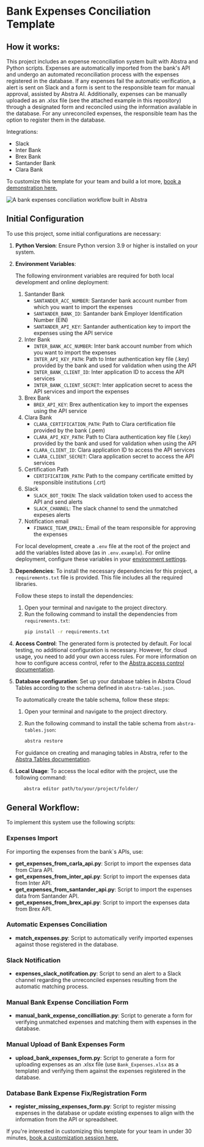 # Bank Expenses Conciliation Template
## How it works:

This project includes an expense reconciliation system built with Abstra and Python scripts. Expenses are automatically imported from the bank's API and undergo an automated reconciliation process with the expenses registered in the database. If any expenses fail the automatic verification, a alert is sent on Slack and a form is sent to the responsible team for manual approval, assisted by Abstra AI. Additionally, expenses can be manually uploaded as an .xlsx file (see the attached example in this repository) through a designated form and reconciled using the information available in the database. For any unreconciled expenses, the responsible team has the option to register them in the database. 

Integrations:
  - Slack
  - Inter Bank
  - Brex Bank
  - Santander Bank
  - Clara Bank

To customize this template for your team and build a lot more, [book a demonstration here.](https://meet.abstra.app/demo?url=template-bank-expenses-conciliation)

![A bank expenses conciliation workflow built in Abstra](https://github.com/user-attachments/assets/0bf85f32-60d0-4913-9f05-2edb0da730c9)


## Initial Configuration
To use this project, some initial configurations are necessary:

1. **Python Version**: Ensure Python version 3.9 or higher is installed on your system.
2. **Environment Variables**:

   The following environment variables are required for both local development and online deployment:
    1. Santander Bank
       - `SANTANDER_ACC_NUMBER`: Santander bank account number from which you want to import the expenses
       - `SANTANDER_BANK_ID`: Santander bank Employer Identification Number (EIN)
       - `SANTANDER_API_KEY`: Santander authentication key to import the expenses using the API service
    2. Inter Bank
       - `INTER_BANK_ACC_NUMBER`: Inter bank account number from which you want to import the expenses
       - `INTER_API_KEY_PATH`: Path to Inter authentication key file (.key) provided by the bank and used for validation when using the API
       - `INTER_BANK_CLIENT_ID`: Inter application ID to access the API services
       - `INTER_BANK_CLIENT_SECRET`: Inter application secret to acess the API services and import the expenses
    3. Brex Bank
       - `BREX_API_KEY`: Brex authentication key to import the expenses using the API service
    4. Clara Bank
       - `CLARA_CERTIFICATION_PATH`: Path to Clara certification file provided by the bank (.pem)
       - `CLARA_API_KEY_PATH`: Path to Clara authentication key file (.key) provided by the bank and used for validation when using the API
       - `CLARA_CLIENT_ID`: Clara application ID to access the API services
       - `CLARA_CLIENT_SECRET`: Clara application secret to access the API services
    6. Certification Path
       - `CERTIFICATION_PATH`: Path to the company certificate emitted by responsible institutions (.crt)
    7. Slack 
       - `SLACK_BOT_TOKEN`: The slack validation token used to access the API and send alerts
       - `SLACK_CHANNEL`: The slack channel to send the unmatched expeses alerts
    8. Notification email 
       - `FINANCE_TEAM_EMAIL`: Email of the team responsible for approving the expenses

   For local development, create a `.env` file at the root of the project and add the variables listed above (as in `.env.example`). For online deployment, configure these variables in your [environment settings](https://docs.abstra.io/cloud/envvars).

3. **Dependencies**: To install the necessary dependencies for this project, a `requirements.txt` file is provided. This file includes all the required libraries.

   Follow these steps to install the dependencies:
   
   1. Open your terminal and navigate to the project directory.
   2. Run the following command to install the dependencies from `requirements.txt`:
        ```sh
        pip install -r requirements.txt
        ```
4. **Access Control**: The generated form is protected by default. For local testing, no additional configuration is necessary. However, for cloud usage, you need to add your own access rules. For more information on how to configure access control, refer to the [Abstra access control documentation](https://docs.abstra.io/concepts/access-control).

5. **Database configuration**: Set up your database tables in Abstra Cloud Tables according to the schema defined in `abstra-tables.json`.
   
    To automatically create the table schema, follow these steps:
  
    1. Open your terminal and navigate to the project directory.
  
    3. Run the following command to install the table schema from `abstra-tables.json`:
       ```sh
       abstra restore
       ```
       
    For guidance on creating and managing tables in Abstra, refer to the [Abstra Tables documentation](https://docs.abstra.io/cloud/tables).
  
6. **Local Usage**: To access the local editor with the project, use the following command:

   ```sh
      abstra editor path/to/your/project/folder/
   ```

## General Workflow:
To implement this system use the following scripts:

### Expenses Import
For importing the expenses from the bank`s APIs, use:
  - **get_expenses_from_carla_api.py**: Script to import the expenses data from Clara API.
  - **get_expenses_from_inter_api.py**: Script to import the expenses data from Inter API.
  - **get_expenses_from_santander_api.py**: Script to import the expenses data from Santander API.
  - **get_expenses_from_brex_api.py**: Script to import the expenses data from Brex API.

### Automatic Expenses Conciliation
  - **match_expenses.py**: Script to automatically verify imported expenses against those registered in the database.

### Slack Notification
  - **expenses_slack_notifcation.py**: Script to send an alert to a Slack channel regarding the unreconciled expenses resulting from the automatic matching process.

### Manual Bank Expense Conciliation Form
  - **manual_bank_expense_concilliation.py**: Script to generate a form for verifying unmatched expenses and matching them with expenses in the database.

### Manual Upload of Bank Expenses Form
  - **upload_bank_expenses_form.py**: Script to generate a form for uploading expenses as an .xlsx file (use `Bank_Expenses.xlsx` as a template) and verifying them against the expenses registered in the database.

### Database Bank Expense Fix/Registration Form
  - **register_missing_expenses_form.py**: Script to register missing expenses in the database or update existing expenses to align with the information from the API or spreadsheet.


If you're interested in customizing this template for your team in under 30 minutes, [book a customization session here.](https://meet.abstra.app/demo?url=template-bank-expenses-conciliation)
